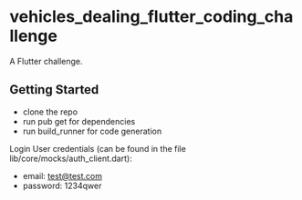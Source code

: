 # vehicles_dealing_flutter_coding_challenge

A Flutter challenge.

## Getting Started

-  clone the repo
-  run pub get for dependencies
-  run build_runner for code generation

Login User credentials (can be found in the file lib/core/mocks/auth_client.dart):
-  email: test@test.com
-  password: 1234qwer


